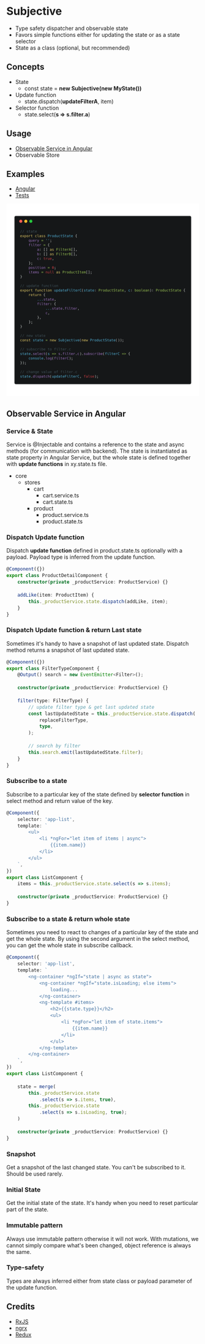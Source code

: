 # Subjective

*   Type safety dispatcher and observable state
*   Favors simple functions either for updating the state or as a state selector
*   State as a class (optional, but recommended)

## Concepts

*   State
    *   const state = **new Subjective(new MyState())**
*   Update function
    *   state.dispatch(**updateFilterA**, item)
*   Selector function
    *   state.select(**s => s.filter.a**)

## Usage

*   [Observable Service in Angular](#observable-service-in-angular)
*   Observable Store

## Examples

*   [Angular](https://stackblitz.com/edit/subjective?file=app%2Fcore%2Fstores%2Fproduct%2Fproduct.state.ts)
*   [Tests](test/subjective.test.ts)

![](./assets/example_white1.png)

## Observable Service in Angular

### Service & State

Service is @Injectable and contains a reference to the state and async methods (for communication with backend).
The state is instantiated as state property in Angular Service, but the whole state is defined together with **update functions** in xy.state.ts file.

*   core
    *   stores
        *   cart
            *   cart.service.ts
            *   cart.state.ts
        *   product
            *   product.service.ts
            *   product.state.ts

### Dispatch Update function

Dispatch **update function** defined in product.state.ts optionally with a payload.
Payload type is inferred from the update function.

```typescript
@Component({})
export class ProductDetailComponent {
    constructor(private _productService: ProductService) {}

    addLike(item: ProductItem) {
        this._productService.state.dispatch(addLike, item);
    }
}
```

### Dispatch Update function & return Last state

Sometimes it's handy to have a snapshot of last updated state.
Dispatch method returns a snapshot of last updated state.

```typescript
@Component({})
export class FilterTypeComponent {
    @Output() search = new EventEmitter<Filter>();

    constructor(private _productService: ProductService) {}

    filter(type: FilterType) {
        // update filter type & get last updated state
        const lastUpdatedState = this._productService.state.dispatch(
            replaceFilterType,
            type,
        );

        // search by filter
        this.search.emit(lastUpdatedState.filter);
    }
}
```

### Subscribe to a state

Subscribe to a particular key of the state defined by **selector function** in select method and return value of the key.

```typescript
@Component({
    selector: 'app-list',
    template: `
        <ul>
            <li *ngFor="let item of items | async">
                {{item.name}}
            </li>
        </ul>
    `,
})
export class ListComponent {
    items = this._productService.state.select(s => s.items);

    constructor(private _productService: ProductService) {}
}
```

### Subscribe to a state & return whole state

Sometimes you need to react to changes of a particular key of the state and get the whole state.
By using the second argument in the select method, you can get the whole state in subscribe callback.

```typescript
@Component({
    selector: 'app-list',
    template: `
        <ng-container *ngIf="state | async as state">
            <ng-container *ngIf="state.isLoading; else items">
                loading...
            </ng-container>
            <ng-template #items>
                <h2>{{state.type}}</h2>
                <ul>
                    <li *ngFor="let item of state.items">
                        {{item.name}}
                    </li>
                </ul>
            </ng-template>
        </ng-container>
    `,
})
export class ListComponent {

    state = merge(
        this._productService.state
            .select(s => s.items, true),
        this._productService.state
            .select(s => s.isLoading, true);
    )

    constructor(private _productService: ProductService) {}
}
```

### Snapshot

Get a snapshot of the last changed state. You can't be subscribed to it.
Should be used rarely.

### Initial State

Get the initial state of the state. It's handy when you need to reset particular part of the state.

### Immutable pattern

Always use immutable pattern otherwise it will not work. With mutations, we cannot simply compare what's been changed, object reference is always the same.

### Type-safety

Types are always inferred either from state class or payload parameter of the update function.

## Credits

*   [RxJS](https://github.com/ReactiveX/rxjs)
*   [ngrx](https://github.com/ngrx/platform)
*   [Redux](https://github.com/reactjs/redux)

